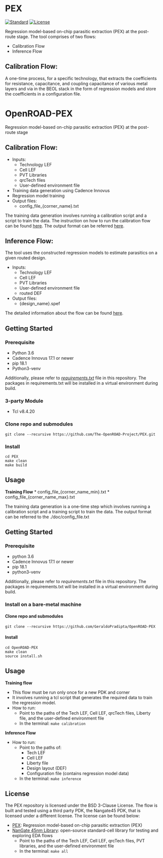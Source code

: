 # PEX
[![Standard](https://img.shields.io/badge/python-3.6-blue)](https://commons.wikimedia.org/wiki/File:Blue_Python_3.6_Shield_Badge.svg)
[![License](https://img.shields.io/badge/License-BSD%203--Clause-blue.svg)](https://opensource.org/licenses/BSD-3-Clause)

Regression model-based on-chip parasitic extraction (PEX) at the post-route
stage. The tool comprises of two flows:

+ Calibration Flow
+ Inference Flow

## Calibration Flow:
A one-time process, for a specific technology, that extracts the coefficients
for resistance, capacitance, and coupling capacitance of various metal layers
and via in the BEOL stack in the form of regression models and store the
coefficients in a configuration file.

# OpenROAD-PEX
Regression model-based on-chip parasitic extraction (PEX) at the post-route stage

## Calibration Flow:
- Inputs:
	* Technology LEF
	* Cell LEF
	* PVT Libraries
	* qrcTech files
	* User-defined environment file
- Training data generation using Cadence Innovus
- Regression model training 
- Output files:
	* config_file_{corner_name}.txt

The training data generation involves running a
calibration script and a script to train the data. The instruction on how
to run the calibration flow can be found
[here](docs/calibration_instructions.md). The output format can
be referred [here](./docs/RegressionModelFormat.txt). 

## Inference Flow:
The tool uses the constructed regression models to estimate parasitics on a given routed 
design.

- Inputs:
	* Technology LEF
	* Cell LEF
	* PVT Libraries
    * User-defined environment file
    * routed DEF
- Output files:
	* {design_name}.spef 

The detailed information about the flow can be found
[here](docs/inference_instructions.md).

## Getting Started
### Prerequisite
- Python 3.6
- Cadence Innovus 17.1 or newer
- pip 18.1
- Python3-venv

Additionally, please refer to [*requirements.txt*](requirements.txt) file in this repository. 
The packages in requirements.txt will be installed in a virtual environment during build.

### 3-party Module
- Tcl v8.4.20

### Clone repo and submodules
`git clone --recursive https://github.com/The-OpenROAD-Project/PEX.git`

### Install
```
cd PEX 
make clean
make build
```

## Usage
**Training Flow**
	* config_file_{corner_name_min}.txt
	* config_file_{corner_name_max}.txt

The training data generation is a one-time step which involves running a
calibration script and a training script to train the data. The output format can
be referred to the ./doc/config_file.txt  

## Getting Started
### Prerequisite
- python 3.6
- Cadence Innovus 17.1 or newer
- pip 18.1
- python3-venv

Additionally, please refer to *requirements.txt* file in this repository. 
The packages in requirements.txt will be installed in a virtual environment during build.

### Install on a bare-metal machine

#### Clone repo and submodules
`git clone --recursive https://github.com/GeraldoPradipta/OpenROAD-PEX`

#### Install
```
cd OpenROAD-PEX 
make clean
source install.sh
```

## Usage
**Training flow**
- This flow  must be run only once for a new PDK and corner
- It involves running a tcl script that generates the required data to train
	the regression model. 
- How to run:
	* Point to the paths of the Tech LEF, Cell LEF, qrcTech files, Liberty file, and
		the user-defined environment file
	* In the terminal:
 `make calibration`

**Inference Flow**
- How to run:
    * Point to the paths of:
        * Tech LEF
        * Cell LEF
        * Liberty file
        * Design layout (DEF)
        * Configuration file (contains regression model data)
    * In the terminal:
 `make inference`

## License
The PEX repository is licensed under the BSD 3-Clause License. The flow is built
and tested using a third party PDK, the Nangate45 PDK, that is licensed under a
different license. The license can be found below:

+ [PEX](./LICENSE): Regression model-based on-chip parasitic extraction (PEX)
+ [NanGate 45nm Library](./kits/nangate45/LICENSE): open-source standard-cell library for testing and exploring EDA flows
	* Point to the paths of the Tech LEF, Cell LEF, qrcTech files, PVT libraries, and
		the user-defined environment file
	* In the terminal:
 `make all`
